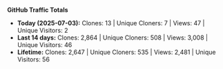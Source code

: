
**GitHub Traffic Totals**

- **Today (2025-07-03):** Clones: 13 | Unique Cloners: 7 | Views: 47 | Unique Visitors: 2
- **Last 14 days:** Clones: 2,864 | Unique Cloners: 508 | Views: 3,008 | Unique Visitors: 46
- **Lifetime:** Clones: 2,647 | Unique Cloners: 535 | Views: 2,481 | Unique Visitors: 56
